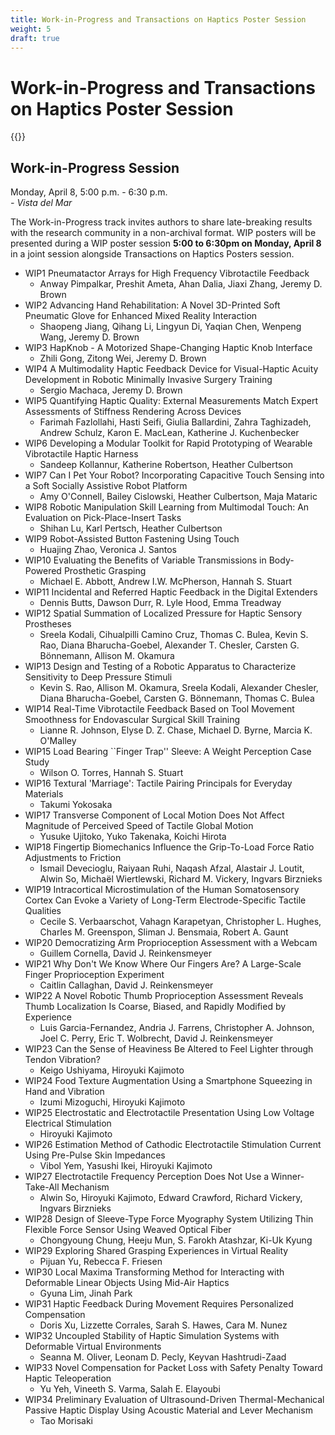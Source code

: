 ```yaml
---
title: Work-in-Progress and Transactions on Haptics Poster Session
weight: 5
draft: true
---
```


# Work-in-Progress and Transactions on Haptics Poster Session

{{<simpleLastUpdate date="March 21, 2024">}}

## Work-in-Progress Session
Monday, April 8, 5:00 p.m. - 6:30 p.m.  
*- Vista del Mar*  

The Work-in-Progress track invites authors to share late-breaking results with the research community in a non-archival format. WIP posters will be presented during a WIP poster session **5:00 to 6:30pm on Monday, April 8** in a joint session alongside Transactions on Haptics Posters session.

* WIP1	Pneumatactor Arrays for High Frequency Vibrotactile Feedback
  * Anway Pimpalkar, Preshit Ameta, Ahan Dalia, Jiaxi Zhang, Jeremy D. Brown
* WIP2	Advancing Hand Rehabilitation: A Novel 3D-Printed Soft Pneumatic Glove for Enhanced Mixed Reality Interaction
  * Shaopeng Jiang, Qihang Li, Lingyun Di, Yaqian Chen, Wenpeng Wang, Jeremy D. Brown
* WIP3	HapKnob - A Motorized Shape-Changing Haptic Knob Interface
  * Zhili Gong, Zitong Wei, Jeremy D. Brown
* WIP4	A Multimodality Haptic Feedback Device for Visual-Haptic Acuity Development in Robotic Minimally Invasive Surgery Training
  * Sergio Machaca, Jeremy D. Brown
* WIP5	Quantifying Haptic Quality: External Measurements Match Expert Assessments of Stiffness Rendering Across Devices
  * Farimah Fazlollahi, Hasti Seifi, Giulia Ballardini, Zahra Taghizadeh, Andrew Schulz, Karon E. MacLean, Katherine J. Kuchenbecker
* WIP6	Developing a Modular Toolkit for Rapid Prototyping of Wearable Vibrotactile Haptic Harness
  * Sandeep Kollannur, Katherine Robertson, Heather Culbertson
* WIP7	Can I Pet Your Robot? Incorporating Capacitive Touch Sensing into a Soft Socially Assistive Robot Platform
  * Amy O'Connell, Bailey Cislowski, Heather Culbertson, Maja Mataric
* WIP8	Robotic Manipulation Skill Learning from Multimodal Touch: An Evaluation on Pick-Place-Insert Tasks
  * Shihan Lu, Karl Pertsch, Heather Culbertson
* WIP9	Robot-Assisted Button Fastening Using Touch
  * Huajing Zhao, Veronica J. Santos
* WIP10	Evaluating the Benefits of Variable Transmissions in Body-Powered Prosthetic Grasping
  * Michael E. Abbott, Andrew I.W. McPherson, Hannah S. Stuart
* WIP11	Incidental and Referred Haptic Feedback in the Digital Extenders
  * Dennis Butts, Dawson Durr, R. Lyle Hood, Emma Treadway
* WIP12	Spatial Summation of Localized Pressure for Haptic Sensory Prostheses
  * Sreela Kodali, Cihualpilli Camino Cruz, Thomas C. Bulea, Kevin S. Rao, Diana Bharucha-Goebel, Alexander T. Chesler, Carsten G. Bönnemann, Allison M. Okamura
* WIP13	Design and Testing of a Robotic Apparatus to Characterize Sensitivity to Deep Pressure Stimuli
  * Kevin S. Rao, Allison M. Okamura, Sreela Kodali, Alexander Chesler, Diana Bharucha-Goebel, Carsten G. Bönnemann, Thomas C. Bulea
* WIP14	Real-Time Vibrotactile Feedback Based on Tool Movement Smoothness for Endovascular Surgical Skill Training
  * Lianne R. Johnson, Elyse D. Z. Chase, Michael D. Byrne, Marcia K. O'Malley
* WIP15	Load Bearing ``Finger Trap'' Sleeve: A Weight Perception Case Study
  * Wilson O. Torres, Hannah S. Stuart
* WIP16	Textural 'Marriage': Tactile Pairing Principals for Everyday Materials
  * Takumi Yokosaka
* WIP17	Transverse Component of Local Motion Does Not Affect Magnitude of Perceived Speed of Tactile Global Motion
  * Yusuke Ujitoko, Yuko Takenaka, Koichi Hirota
* WIP18	Fingertip Biomechanics Influence the Grip-To-Load Force Ratio Adjustments to Friction
  * Ismail Devecioglu, Raiyaan Ruhi, Naqash Afzal, Alastair J. Loutit, Alwin So, Michaël Wiertlewski, Richard M. Vickery, Ingvars Birznieks
* WIP19	Intracortical Microstimulation of the Human Somatosensory Cortex Can Evoke a Variety of Long-Term Electrode-Specific Tactile Qualities
  * Cecile S. Verbaarschot, Vahagn Karapetyan, Christopher L. Hughes, Charles M. Greenspon, Sliman J. Bensmaia, Robert A. Gaunt
* WIP20	Democratizing Arm Proprioception Assessment with a Webcam
  * Guillem Cornella, David J. Reinkensmeyer
* WIP21	Why Don't We Know Where Our Fingers Are? A Large-Scale Finger Proprioception Experiment
  * Caitlin Callaghan, David J. Reinkensmeyer
* WIP22	A Novel Robotic Thumb Proprioception Assessment Reveals Thumb Localization Is Coarse, Biased, and Rapidly Modified by Experience
  * Luis Garcia-Fernandez, Andria J. Farrens, Christopher A. Johnson, Joel C. Perry, Eric T. Wolbrecht, David J. Reinkensmeyer
* WIP23	Can the Sense of Heaviness Be Altered to Feel Lighter through Tendon Vibration?
  * Keigo Ushiyama, Hiroyuki Kajimoto
* WIP24	Food Texture Augmentation Using a Smartphone Squeezing in Hand and Vibration
  * Izumi Mizoguchi, Hiroyuki Kajimoto
* WIP25	Electrostatic and Electrotactile Presentation Using Low Voltage Electrical Stimulation
  * Hiroyuki Kajimoto
* WIP26	Estimation Method of Cathodic Electrotactile Stimulation Current Using Pre-Pulse Skin Impedances
  * Vibol Yem, Yasushi Ikei, Hiroyuki Kajimoto
* WIP27	Electrotactile Frequency Perception Does Not Use a Winner-Take-All Mechanism
  * Alwin So, Hiroyuki Kajimoto, Edward Crawford, Richard Vickery, Ingvars Birznieks
* WIP28	Design of Sleeve-Type Force Myography System Utilizing Thin Flexible Force Sensor Using Weaved Optical Fiber
  * Chongyoung Chung, Heeju Mun, S. Farokh Atashzar, Ki-Uk Kyung
* WIP29	Exploring Shared Grasping Experiences in Virtual Reality
  * Pijuan Yu, Rebecca F. Friesen
* WIP30	Local Maxima Transforming Method for Interacting with Deformable Linear Objects Using Mid-Air Haptics
  * Gyuna Lim, Jinah Park
* WIP31	Haptic Feedback During Movement Requires Personalized Compensation
  * Doris Xu, Lizzette Corrales, Sarah S. Hawes, Cara M. Nunez
* WIP32	Uncoupled Stability of Haptic Simulation Systems with Deformable Virtual Environments
  * Seanna M. Oliver, Leonam D. Pecly, Keyvan Hashtrudi-Zaad
* WIP33	Novel Compensation for Packet Loss with Safety Penalty Toward Haptic Teleoperation
  * Yu Yeh, Vineeth S. Varma, Salah E. Elayoubi
* WIP34 Preliminary Evaluation of Ultrasound-Driven Thermal-Mechanical Passive Haptic Display Using Acoustic Material and Lever Mechanism
  * Tao Morisaki
